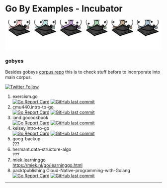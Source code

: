 # Go By Examples - Incubator

![Gophers get crazy](resources/gobyes-auffem-kopf.png)  
### gobyes
Besides gobeys [corpus repo](https://github.com/CodeFreezr/gobyes) this is to check stuff before to incorporate into main corpus.

[![Twitter Follow](https://img.shields.io/twitter/follow/DetlefBurkhardt.svg?style=social&label=Follow)]()

1. exercism.go  
[![Go Report Card](https://goreportcard.com/badge/github.com/exercism/go)](https://goreportcard.com/report/github.com/exercism/go) [![GitHub last commit](https://img.shields.io/github/last-commit/exercism/go.svg)](https://github.com/exercism/go)
1. cmu440.intro-to-go   
[![Go Report Card](https://goreportcard.com/badge/github.com/cmu440/intro-to-go)](https://goreportcard.com/report/github.com/cmu440/intro-to-go) [![GitHub last commit](https://img.shields.io/github/last-commit/cmu440/intro-to-go.svg)](https://github.com/cmu440/intro-to-go)  
1. iand.gocookbook   
[![Go Report Card](https://goreportcard.com/badge/github.com/iand/gocookbook)](https://goreportcard.com/report/github.com/iand/gocookbook) [![GitHub last commit](https://img.shields.io/github/last-commit/iand/gocookbook.svg)](https://github.com/iand/gocookbook)  
1. kelsey.intro-to-go   
[![Go Report Card](https://goreportcard.com/badge/github.com/kelseyhightower/intro-to-go-workshop)](https://goreportcard.com/report/github.com/kelseyhightower/intro-to-go-workshop)  [![GitHub last commit](https://img.shields.io/github/last-commit/kelseyhightower/intro-to-go-workshop.svg)](https://github.com/kelseyhightower/intro-to-go-workshop/)  
1. goeg-backup   
???
1. hermant.data-structure-algo  
???
1. miek.learninggo   
https://miek.nl/go/learninggo.html
1. packtpublishing.Cloud-Native-programming-with-Golang   
[![Go Report Card](https://goreportcard.com/badge/github.com/packtpublishing/Cloud-Native-programming-with-Golang)](https://goreportcard.com/report/github.com/packtpublishing/Cloud-Native-programming-with-Golang) [![GitHub last commit](https://img.shields.io/github/last-commit/packtpublishing/Cloud-Native-programming-with-Golang.svg)](https://github.com/packtpublishing/Cloud-Native-programming-with-Golang)

---

